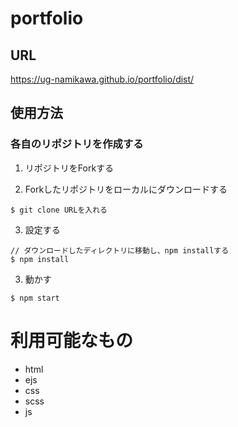 # portfolio

## URL
https://ug-namikawa.github.io/portfolio/dist/

## 使用方法

### 各自のリポジトリを作成する

1. リポジトリをForkする

2. Forkしたリポジトリをローカルにダウンロードする

  ```Shell
  $ git clone URLを入れる
  ```

3. 設定する

  ```Shell
  // ダウンロードしたディレクトリに移動し、npm installする
  $ npm install
  ```

3. 動かす

  ```Shell
  $ npm start
  ```


# 利用可能なもの

- html
- ejs
- css
- scss
- js
